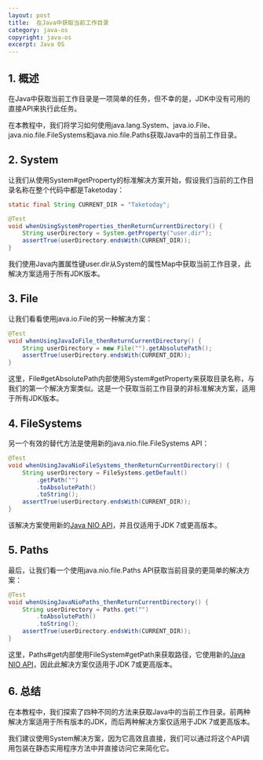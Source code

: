 ```yaml
---
layout: post
title:  在Java中获取当前工作目录
category: java-os
copyright: java-os
excerpt: Java OS
---
```


## 1. 概述

在Java中获取当前工作目录是一项简单的任务，但不幸的是，JDK中没有可用的直接API来执行此任务。

在本教程中，我们将学习如何使用java.lang.System、java.io.File、java.nio.file.FileSystems和java.nio.file.Paths获取Java中的当前工作目录。

## 2. System

让我们从使用System#getProperty的标准解决方案开始，假设我们当前的工作目录名称在整个代码中都是Taketoday：

```java
static final String CURRENT_DIR = "Taketoday";

@Test
void whenUsingSystemProperties_thenReturnCurrentDirectory() {
    String userDirectory = System.getProperty("user.dir");
    assertTrue(userDirectory.endsWith(CURRENT_DIR));
}
```

我们使用Java内置属性键user.dir从System的属性Map中获取当前工作目录，此解决方案适用于所有JDK版本。

## 3. File

让我们看看使用java.io.File的另一种解决方案：

```java
@Test
void whenUsingJavaIoFile_thenReturnCurrentDirectory() {
    String userDirectory = new File("").getAbsolutePath();
    assertTrue(userDirectory.endsWith(CURRENT_DIR));
}
```

这里，File#getAbsolutePath内部使用System#getProperty来获取目录名称，与我们的第一个解决方案类似。这是一个获取当前工作目录的非标准解决方案，适用于所有JDK版本。

## 4. FileSystems

另一个有效的替代方法是使用新的java.nio.file.FileSystems API：

```java
@Test
void whenUsingJavaNioFileSystems_thenReturnCurrentDirectory() {
    String userDirectory = FileSystems.getDefault()
        .getPath("")
        .toAbsolutePath()
        .toString();
    assertTrue(userDirectory.endsWith(CURRENT_DIR));
}
```

该解决方案使用新的[Java NIO API](https://www.Taketoday.com/java-nio-2-file-api)，并且仅适用于JDK 7或更高版本。

## 5. Paths

最后，让我们看一个使用java.nio.file.Paths API获取当前目录的更简单的解决方案：

```java
@Test
void whenUsingJavaNioPaths_thenReturnCurrentDirectory() {
    String userDirectory = Paths.get("")
        .toAbsolutePath()
        .toString();
    assertTrue(userDirectory.endsWith(CURRENT_DIR));
}
```

这里，Paths#get内部使用FileSystem#getPath来获取路径，它使用新的[Java NIO API](https://www.Taketoday.com/java-nio-2-file-api)，因此此解决方案仅适用于JDK 7或更高版本。

## 6. 总结

在本教程中，我们探索了四种不同的方法来获取Java中的当前工作目录。前两种解决方案适用于所有版本的JDK，而后两种解决方案仅适用于JDK 7或更高版本。

我们建议使用System解决方案，因为它高效且直接，我们可以通过将这个API调用包装在静态实用程序方法中并直接访问它来简化它。